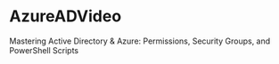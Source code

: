 # AzureADVideo
Mastering Active Directory &amp; Azure: Permissions, Security Groups, and PowerShell Scripts
